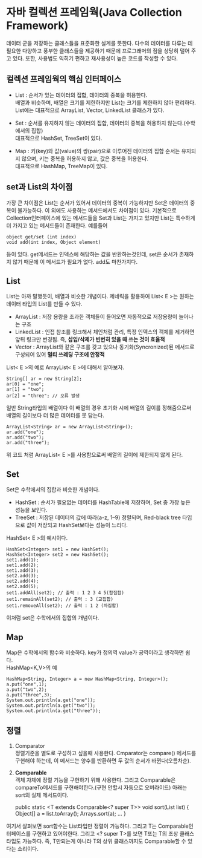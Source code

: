 # 자바 컬렉션 프레임웍(Java Collection Framework)
데이터 군을 저장하는 클래스들을 표준화한 설계를 뜻한다. 다수의 데이터를 다루는 데 필요한 다양하고 풍부한 클래스들을 제공하기 때문에 프로그래머의 짐을 상당히 덜어 주고 있다. 또한, 사용법도 익히기 편하고 재사용성이 높은 코드를 작성할 수 있다.

## 컬렉션 프레임웍의 핵심 인터페이스
* List : 순서가 있는 데이터의 집합, 데이터의 중복을 허용한다.   
배열과 비슷하며, 배열은 크기를 제한하지만 List는 크기를 제한하지 않아 편리하다. List에는 대표적으로 ArrayList, Vector, LinkedList 클래스가 있다.

* Set : 순서를 유지하지 않는 데이터의 집합, 데이터의 중복을 허용하지 않는다.(수학에서의 집합)    
대표적으로 HashSet, TreeSet이 있다.

* Map : 키(key)와 값(value)의 쌍(pair)으로 이루어진 데이터의 집합
순서는 유지되지 않으며, 키는 중복을 허용하지 않고, 값은 중복을 허용한다.     
대표적으로 HashMap, TreeMap이 있다.

## set과 List의 차이점
가장 큰 차이점은 List는 순서가 있어서 데이터의 중복이 가능하지만 Set은 데이터의 중복이 불가능하다. 이 외에도 사용하는 메서드에서도 차이점이 있다.
기본적으로 Collection인터페이스에 있는 메서드들을 Set과 List는 가지고 있지만 List는 특수하게 더 가지고 있는 메서드들이 존재한다.
예를들어

    object get/set (int index)
    void add(int index, Object element)

등이 있다. get메서드는 인덱스에 해당하는 값을 반환하는것인데, set은 순서가 존재하지 않기 때문에 이 메서드가 필요가 없다. add도 마찬가지다.

## List
List는 아까 말했듯이, 배열과 비슷한 개념이다.
제네릭을 활용하여 List< E >는 원하는 데이터 타입의 List를 만들 수 있다.     
* ArrayList : 저장 용량을 초과한 객체들이 들어오면 자동적으로 저장용량이 늘어나는 구조
* LinkedList : 인접 참조를 링크해서 체인처럼 관리, 특정 인덱스의 객체를 제거하면 앞뒤 링크만 변경됨. 즉, **삽입/삭제가 빈번히 있을 때 쓰는 것이 효율적**
* Vector : ArrayList와 같은 구조를 갖고 있으나 동기화(Syncronized)된 메서드로 구성되어 있어 **멀티 쓰레딩 구조에 안정적**

List< E >의 예로 ArrayList< E >에 대해서 알아보자.

    String[] ar = new String[2];
    ar[0] = "one";
    ar[1] = "two";
    ar[2] = "three"; // 오류 발생

일반 String타입의 배열이다 이 배열의 경우 초기화 시에 배열의 길이를 정해줌으로써 배열의 길이보다 더 많은 데이터를 못 담는다.

    ArrayList<String> ar = new ArrayList<String>();
    ar.add("one");
    ar.add("two");
    ar.add("three");
    
위 코드 처럼 ArrayList< E >를 사용함으로써 배열의 길이에 제한되지 않게 된다.

## Set
Set은 수학에서의 집합과 비슷한 개념이다.
* HashSet : 순서가 필요없는 데이터를 HashTable에 저장하며, Set 중 가장 높은 성능을 보인다.
* TreeSet : 저장된 데이터의 값에 따라(a-z, 1–9) 정렬되며, Red-black tree 타입으로 값이 저장되고 HashSet보다는 성능이 느리다.

HashSet< E >의 예시이다.

    HashSet<Integer> set1 = new HashSet();
    HashSet<Integer> set2 = new HashSet();
    set1.add(1);
    set1.add(2);
    set1.add(3);
    set2.add(3);
    set2.add(4);
    set2.add(5);
    set1.addAll(set2); // 출력 : 1 2 3 4 5(합집합)
    set1.remainAll(set2); // 출력 : 3 (교집합)
    set1.removeAll(set2); // 출력 : 1 2 (차집합)

이처럼 set은 수학에서의 집합의 개념이다.

## Map
Map은 수학에서의 함수와 비슷하다. key가 정의역 value가 공역이라고 생각하면 쉽다.    
HashMap<K,V>의 예

    HashMap<String, Integer> a = new HashMap<String, Integer>();
    a.put("one",1);
    a.put("two",2);
    a.put("three",3);
    System.out.println(a.get("one"));
    System.out.println(a.get("two"));
    System.out.println(a.get("three"));

## 정렬
1. Comparator  
정렬기준을 별도로 구성하고 싶을때 사용한다. Cmparator는 compare() 메서드를 구현해야 하는데, 이 메서드는 양수를 반환하면 두 값의 순서가 바뀐다(오름차순). 

2. **Comparable**    
객체 자체에 정렬 기능을 구현하기 위해 사용한다. 그리고 Comparable은 compareTo메서드를 구현해야한다.(구현 안할시 자동으로 오버라이드)
아래는 sort의 실제 메서드이다.

    public static <T extends Comparable<? super T>> void sort(List<T> list) {
        Object[] a = list.toArray();
        Arrays.sort(a);
        ...
    }

여기서 살펴보면 sort함수는 List타입만 정렬이 가능하다. 그리고 T는 Comparable인터페이스를 구현하고 있어야한다. 그리고 <? super T>를 보면 T또는 T의 조상 클래스타입도 가능하다. 즉, T만되는게 아니라 T의 상위 클래스까지도 Comparable할 수 있다는 소리이다.
